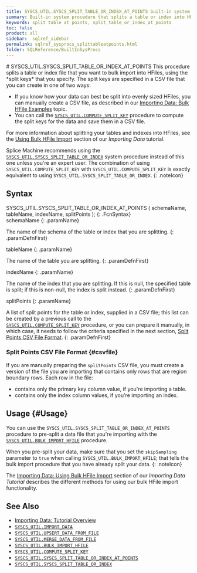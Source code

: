 ```yaml
---
title: SYSCS_UTIL.SYSCS_SPLIT_TABLE_OR_INDEX_AT_POINTS built-in system procedure
summary: Built-in system procedure that splits a table or index into HFiles based on split keys that were computed by the SYSCS_UTIL.SYSCS_COMPUTE_SPLIT_KEYS procedure.
keywords: split table at points, split_table_or_index_at_points
toc: false
product: all
sidebar:  sqlref_sidebar
permalink: sqlref_sysprocs_splittableatpoints.html
folder: SQLReference/BuiltInSysProcs
---
```

<section>
<div class="TopicContent" data-swiftype-index="true" markdown="1">
# SYSCS_UTIL.SYSCS_SPLIT_TABLE_OR_INDEX_AT_POINTS
This procedure splits a table or index file that you want to bulk import into HFiles, using the *split keys* that you specify. The split keys are specified in a CSV file that you can create in one of two ways:

* If you know how your data can best be split into evenly sized HFiles, you can manually create a CSV file, as described in our [Importing Data: Bulk HFile Examples](tutorials_ingest_importexampleshfile.html) topic.
* You can call the [`SYSCS_UTIL.COMPUTE_SPLIT_KEY`](sqlref_sysprocs_computesplitkey.html) procedure to compute the split keys for the data and save them in a CSV file.

For more information about splitting your tables and indexes into HFiles, see the [Using Bulk HFile Import](tutorials_ingest_importbulkhfile.html) section of our *Importing Data* tutorial.

Splice Machine recommends using the [`SYSCS_UTIL.SYSCS_SPLIT_TABLE_OR_INDEX`](sqlref_sysprocs_splittable.html) system procedure instead of this one unless you're an expert user. The combination of using `SYSCS_UTIL.COMPUTE_SPLIT_KEY` with `SYSCS_UTIL.COMPUTE_SPLIT_KEY` is exactly equivalent to using `SYSCS_UTIL.SYSCS_SPLIT_TABLE_OR_INDEX`.
{: .noteIcon}

## Syntax

<div class="fcnWrapperWide" markdown="1">
    SYSCS_UTIL.SYSCS_SPLIT_TABLE_OR_INDEX_AT_POINTS (
            schemaName,
            tableName,
            indexName,
            splitPoints
            );
{: .FcnSyntax}

</div>

<div class="paramList" markdown="1">
schemaName
{: .paramName}

The name of the schema of the table or index that you are splitting.
{: .paramDefnFirst}

tableName
{: .paramName}

The name of the table you are splitting.
{: .paramDefnFirst}

indexName
{: .paramName}

The name of the index that you are splitting. If this is null, the
specified table is split; if this is non-null, the index is split
instead.
{: .paramDefnFirst}

splitPoints
{: .paramName}

A list of split points for the table or index, supplied in a CSV file; this list can be created by a previous call to the [`SYSCS_UTIL.COMPUTE_SPLIT_KEY`](sqlref_sysprocs_computesplitkey.html) procedure, or you can prepare it manually, in which case, it needs to follow the criteria specified in the next section, [Split Points CSV File Format](#csvfile).
{: .paramDefnFirst}

</div>

### Split Points CSV File Format {#csvfile}
If you are manually preparing the `splitPoints` CSV file, you must create a version of the file you are importing that contains only rows that are region boundary rows. Each row in the file:

* contains only the primary key column value, if you're importing a table.
* contains only the index column values, if you're importing an index.

## Usage {#Usage}

You can use the `SYSCS_UTIL.SYSCS_SPLIT_TABLE_OR_INDEX_AT_POINTS` procedure to pre-split a data file that you're importing with the [`SYSCS_UTIL.BULK_IMPORT_HFILE`](sqlref_sysprocs_importhfile.html) procedure. 

When you pre-split your data, make sure that you set the `skipSampling` parameter to `true` when calling `SYSCS_UTIL.BULK_IMPORT_HFILE`; that tells the bulk import procedure that you have already split your data.
{: .noteIcon}

The [Importing Data: Using Bulk HFile Import](tutorials_ingest_importbulkhfile.html) section of our *Importing Data Tutorial* describes the different methods for using our bulk HFile import functionality.

## See Also

*  [Importing Data: Tutorial Overview](tutorials_ingest_importoverview.html)
*  [`SYSCS_UTIL.IMPORT_DATA`](sqlref_sysprocs_importdata.html)
*  [`SYSCS_UTIL.UPSERT_DATA_FROM_FILE`](sqlref_sysprocs_upsertdata.html)
*  [`SYSCS_UTIL.MERGE_DATA_FROM_FILE`](sqlref_sysprocs_mergedata.html)
*  [`SYSCS_UTIL.BULK_IMPORT_HFILE`](sqlref_sysprocs_importhfile.html)
*  [`SYSCS_UTIL.COMPUTE_SPLIT_KEY`](sqlref_sysprocs_computesplitkey.html)
*  [`SYSCS_UTIL.SYSCS_SPLIT_TABLE_OR_INDEX_AT_POINTS`](sqlref_sysprocs_splittableatpoints.html)
*  [`SYSCS_UTIL.SYSCS_SPLIT_TABLE_OR_INDEX`](sqlref_sysprocs_splittable.html)

</div>
</section>
